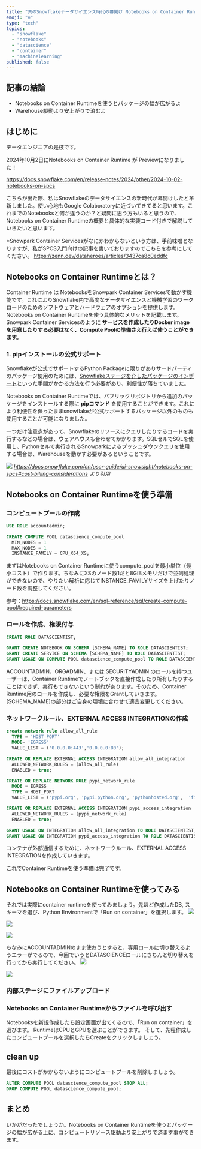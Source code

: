 ```yaml
---
title: "真のSnowflakeデータサイエンス時代の幕開け Notebooks on Container Runtimeとは"
emoji: "❄️"
type: "tech"
topics:
  - "snowflake"
  - "notebooks"
  - "datascience"
  - "container"
  - "machinelearning"
published: false
---
```


## 記事の結論
- Notebooks on Container Runtimeを使うとパッケージの幅が広がるよ
- Warehouse駆動より安上がりで済むよ

## はじめに
データエンジニアの是枝です。

2024年10月2日にNotebooks on Container Runtime が Previewになりました！

https://docs.snowflake.com/en/release-notes/2024/other/2024-10-02-notebooks-on-spcs

こちらが出た際、私はSnowflakeのデータサイエンスの新時代が幕開けしたと革新しました。使い心地もGoogle Colaboratoryに近づいてきてると思います。これまでのNotebooksと何が違うのか？と疑問に思う方もいると思うので、Notebooks on Container Runtimeの概要と具体的な実装コード付きで解説していきたいと思います。

*Snowpark Container Servicesがなにかわからないという方は、手前味噌となりますが、私がSPCS入門向けの記事を書いておりますのでこちらを参考にしてください。
https://zenn.dev/dataheroes/articles/3437ca8c0eddfc

## Notebooks on Container Runtimeとは？
Container Runtime は NotebooksをSnowpark Container Servicesで動かす機能です。これによりSnowflake内で高度なデータサイエンスと機械学習のワークロードのためのソフトウェアとハ​​ードウェアのオプションを提供します。Notebooks on Container Runtimeを使う具体的なメリットを記載します。　Snowpark Container Servicesのように **サービスを作成したりDocker imageを用意したりする必要はなく、Compute Poolの準備さえ行えば使うことができます。**

### 1. pipインストールの公式サポート
Snowflakeが公式でサポートするPython Packageに限りがありサードパーティのパッケージ使用のためには、[Snowflakeステージを介したパッケージのインポート](https://docs.snowflake.com/ja/developer-guide/udf/python/udf-python-packages#importing-packages-through-a-snowflake-stage)といった手間がかかる方法を行う必要があり、利便性が落ちていました。

Notebooks on Container Runtimeでは、パブリックリポジトリから追加のパッケージをインストールする際に **pipコマンド** を使用することができます。これにより利便性を保ったままsnowflakeが公式サポートするパッケージ以外のものも使用することが可能になりました。



一つだけ注意点があって、Snowflakeのリソースにクエリしたりするコードを実行するなどの場合は、ウェアハウスも合わせてかかります。SQLセルでSQLを使用し、Pythonセルで実行されるSnowparkによるプッシュダウンクエリを使用する場合は、Warehouseを動かす必要があるということです。

![](/images/notebooks-on-container-runtime/notebook-compute-diagram.png)
*https://docs.snowflake.com/en/user-guide/ui-snowsight/notebooks-on-spcs#cost-billing-considerations より引用*



## Notebooks on Container Runtimeを使う準備

### コンピュートプールの作成
```sql
USE ROLE accountadmin;

CREATE COMPUTE POOL datascience_compute_pool
  MIN_NODES = 1
  MAX_NODES = 1
  INSTANCE_FAMILY = CPU_X64_XS;
```
まずはNotebooks on Container Runtimeに使うcompute_poolを最小単位（最小コスト）で作ります。ちなみにXSのノード数1だと8GiBメモリだけで並列処理ができないので、やりたい解析に応じてINSTANCE_FAMILYサイズを上げたりノード数を調整してください。

参考：https://docs.snowflake.com/en/sql-reference/sql/create-compute-pool#required-parameters

### ロールを作成、権限付与
```sql
CREATE ROLE DATASCIENTIST;

GRANT CREATE NOTEBOOK ON SCHEMA [SCHEMA_NAME] TO ROLE DATASCIENTIST;
GRANT CREATE SERVICE ON SCHEMA [SCHEMA_NAME] TO ROLE DATASCIENTIST;
GRANT USAGE ON COMPUTE POOL datascience_compute_pool TO ROLE DATASCIENTIST;
```
ACCOUNTADMIN、ORGADMIN、または SECURITYADMIN のロールを持つユーザーは、Container Runtimeでノートブックを直接作成したり所有したりすることはできず、実行もできないという制約があります。そのため、Container Runtime用のロールを作成し、必要な権限をGrantしていきます。[SCHEMA_NAME]の部分はご自身の環境に合わせて適宜変更してください。

### ネットワークルール、EXTERNAL ACCESS INTEGRATIONの作成
```sql
create network rule allow_all_rule
  TYPE = 'HOST_PORT'
  MODE= 'EGRESS'
  VALUE_LIST = ('0.0.0.0:443','0.0.0.0:80');

CREATE OR REPLACE EXTERNAL ACCESS INTEGRATION allow_all_integration
  ALLOWED_NETWORK_RULES = (allow_all_rule)
  ENABLED = true;

CREATE OR REPLACE NETWORK RULE pypi_network_rule
  MODE = EGRESS
  TYPE = HOST_PORT
  VALUE_LIST = ('pypi.org', 'pypi.python.org', 'pythonhosted.org',  'files.pythonhosted.org');

CREATE OR REPLACE EXTERNAL ACCESS INTEGRATION pypi_access_integration
  ALLOWED_NETWORK_RULES = (pypi_network_rule)
  ENABLED = true;

GRANT USAGE ON INTEGRATION allow_all_integration TO ROLE DATASCIENTIST;
GRANT USAGE ON INTEGRATION pypi_access_integration TO ROLE DATASCIENTIST;
```
コンテナが外部通信するために、ネットワークルール、EXTERNAL ACCESS INTEGRATIONを作成していきます。

これでContainer Runtimeを使う準備は完了です。

## Notebooks on Container Runtimeを使ってみる
それでは実際にcontainer runtimeを使ってみましょう。先ほど作成したDB, スキーマを選び、Python Environmentで「Run on container」を選択します。
![](/images/notebooks-on-container-runtime/notebooks_select_container.png)

![](/images/notebooks-on-container-runtime/Runtime.png)

![](/images/notebooks-on-container-runtime/compute_pool.png)

ちなみにACCOUNTADMINのまま使おうとすると、専用ロールに切り替えるようエラーがでるので、今回でいうとDATASCIENCEロールにきちんと切り替えを行ってから実行してください。
![](/images/notebooks-on-container-runtime/not_use_accountadmin.png)



![](/images/notebooks-on-container-runtime/external_access.png)

### 内部ステージにファイルアップロード


### Notebooks on Container Runtimeからファイルを呼び出す
Notebooksを新規作成したら設定画面が出てくるので、「Run on container」を選びます。
RuntimeはCPUとGPUを選ぶことができます。
そして、先程作成したコンピュートプールを選択したらCreateをクリックしましょう。



## clean up
最後にコストがかからないようにコンピュートプールを削除しましょう。
```sql
ALTER COMPUTE POOL datascience_compute_pool STOP ALL;
DROP COMPUTE POOL datascience_compute_pool;
```



## まとめ
いかがだったでしょうか。Notebooks on Container Runtimeを使うとパッケージの幅が広がる上に、コンピュートリソース駆動より安上がりで済ます事ができます。
